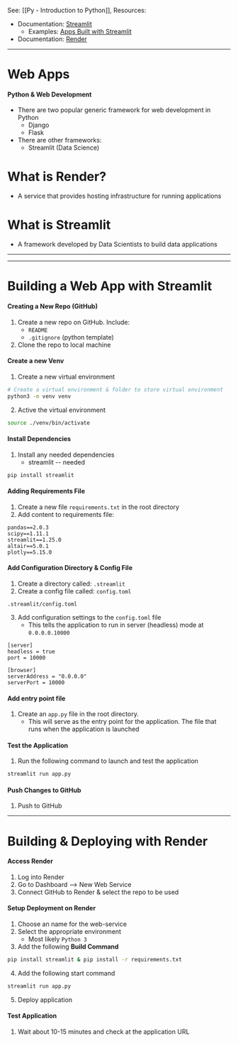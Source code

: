 See: [[Py - Introduction to Python]], 
Resources:
* Documentation: [Streamlit](https://streamlit.io/)
	* Examples: [Apps Built with Streamlit](https://streamlit.io/gallery)
* Documentation: [Render](https://render.com/)

---

# Web Apps
#### Python & Web Development
* There are two popular generic framework for web development in Python
	* Django
	* Flask
* There are other frameworks:
	* Streamlit (Data Science)

# What is Render?
* A service that provides hosting infrastructure for running applications

# What is Streamlit
* A framework developed by Data Scientists to build data applications

---
---

# Building a Web App with Streamlit
#### Creating a New Repo (GitHub)
1) Create a new repo on GitHub. Include:
	* `README`
	* `.gitignore` (python template)
2) Clone the repo to local machine

#### Create a new Venv
1) Create a new virtual environment
```bash
# Create a virtual environment & folder to store virtual environment
python3 -m venv venv
```
2) Active the virtual environment
```bash
source ./venv/bin/activate
```

#### Install Dependencies
1) Install any needed dependencies
	* streamlit -- needed
```bash
pip install streamlit
```

#### Adding Requirements File
1) Create a new file `requirements.txt` in the root directory
2) Add content to requirements file:
```Example
pandas==2.0.3
scipy==1.11.1
streamlit==1.25.0
altair==5.0.1
plotly==5.15.0
```

#### Add Configuration Directory & Config File
1) Create a directory called: `.streamlit`
2) Create a config file called: `config.toml`
```pathway 
.streamlit/config.toml
```
3) Add configuration settings to the `config.toml` file
	* This tells the application to run in server (headless) mode at `0.0.0.0.10000` 
```
[server]
headless = true
port = 10000

[browser]
serverAddress = "0.0.0.0"
serverPort = 10000
```

#### Add entry point file
1) Create an `app.py` file in the root directory. 
	* This will serve as the entry point for the application. The file that runs when the application is launched

#### Test the Application
1) Run the following command to launch and test the application
```bash
streamlit run app.py
```

#### Push Changes to GitHub
1) Push to GitHub

---
# Building & Deploying with Render
#### Access Render
1) Log into Render
2) Go to Dashboard --> New Web Service 
3) Connect GitHub to Render & select the repo to be used

#### Setup Deployment on Render
1) Choose an name for the web-service
2) Select the appropriate environment
	* Most likely `Python 3`
3) Add the following **Build Command**
```bash
pip install streamlit & pip install -r requirements.txt
```
4) Add the following start command
```bash
streamlit run app.py
```
5) Deploy application

#### Test Application
1) Wait about 10-15 minutes and check at the application URL
